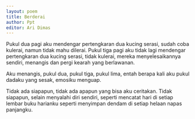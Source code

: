 ```yaml
---
layout: poem
title: Berderai
author: Ppt
editor: Ari Dimas
---
```


Pukul dua pagi aku mendengar pertengkaran dua kucing serasi,
sudah coba kulerai,
namun tidak mahu dilerai.
Pukul tiga pagi aku tidak lagi mendengar pertengkaran dua kucing serasi,
tidak kulerai,
mereka menyelesaikannya sendiri,
menangis dan pergi kearah yang berlawanan.

Aku menangis, pukul dua, pukul tiga, pukul lima,
entah berapa kali aku pukul dadaku yang sesak,
emosiku menguap.

Tidak ada siapapun, tidak ada apapun yang bisa aku ceritakan.
Tidak siapapun, selain menyalahi diri sendiri,
seperti mencatat hari di setiap lembar buku harianku
seperti menyimpan dendam di setiap helaan napas panjangku.
